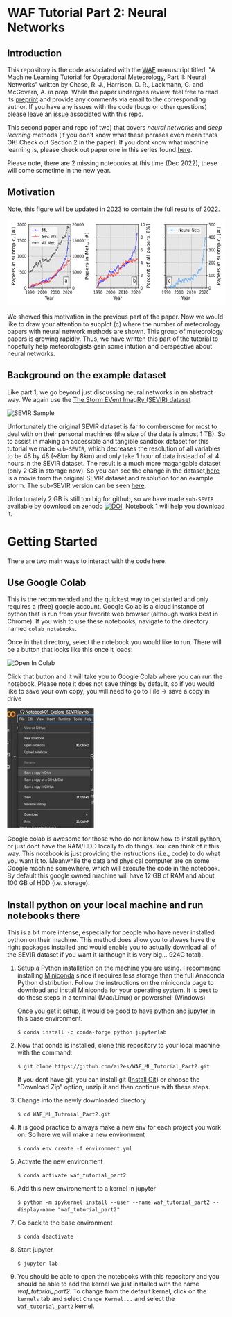 # WAF Tutorial Part 2: Neural Networks

## Introduction 
This repository is the code associated with the [WAF](https://journals.ametsoc.org/view/journals/wefo/wefo-overview.xml) manuscript titled: "A Machine Learning Tutorial for Operational Meteorology, Part II: Neural Networks" written by Chase, R. J., Harrison, D. R., Lackmann, G. and McGovern, A. *in prep*. While the paper undergoes review, feel free to read its [preprint](https://arxiv.org/abs/2211.00147) and provide any comments via email to the corresponding author. If you have any issues with the code (bugs or other questions) please leave an [issue](https://github.com/ai2es/WAF_ML_Tutorial_Part2/issues) associated with this repo.

This second paper and repo (of two) that covers *neural networks* and *deep learning* methods (if you don't know what these phrases even mean thats OK! Check out Section 2 in the paper). If you dont know what machine learning is, please check out paper one in this series found [here](https://journals.ametsoc.org/view/journals/wefo/37/8/WAF-D-22-0070.1.xml).

Please note, there are 2 missing notebooks at this time (Dec 2022), these will come sometime in the new year.

## Motivation

Note, this figure will be updated in 2023 to contain the full results of 2022. 

 <img src="images/webofscience_fig.png" width="600" height="200" class="center" />

We showed this motivation in the previous part of the paper. Now we would like to draw your attention to subplot (c) where the number of meteorology papers with neural network methods are shown. This group of meteorology papers is growing rapidly. Thus, we have written this part of the tutorial to hopefully help meteorologists gain some intution and perspective about neural networks. 

## Background on the example dataset

Like part 1, we go beyond just discussing neural networks in an abstract way. We again use the [The Storm EVent ImagRy (SEVIR) dataset](https://proceedings.neurips.cc/paper/2020/file/fa78a16157fed00d7a80515818432169-Paper.pdf)

![SEVIR Sample](https://github.com/MIT-AI-Accelerator/eie-sevir/blob/master/examples/tutorial_img/sevir_sample.gif)

Unfortunately the original SEVIR dataset is far to combersome for most to deal with on their personal machines (the size of the data is almost 1 TB). So to assist in making an accessible and tangible sandbox dataset for this tutorial we made ```sub-SEVIR```, which decreases the resolution of all variables to be 48 by 48 (~8km by 8km) and only take 1 hour of data instead of all 4 hours in the SEVIR dataset. The result is a much more magangable dataset (only 2 GB in storage now). So you can see the change in the dataset,[here](https://www.youtube.com/watch?v=ntjNB0SAz1Y) is a movie from the original SEVIR dataset and resolution for an example storm. The sub-SEVIR version can be seen [here](https://youtu.be/UAEfD1p5uW8). 

Unfortunately 2 GB  is still too big for github, so we have made ```sub-SEVIR``` available by download on zenodo [![DOI](https://zenodo.org/badge/DOI/10.5281/zenodo.7011372.svg)](https://doi.org/10.5281/zenodo.7011372). Notebook 1 will help you download it.

# Getting Started

There are two main ways to interact with the code here. 

## Use Google Colab 

   This is the recommended and the quickest way to get started and only requires a (free) google account. Google Colab is a cloud instance of python that is run from your favorite web browser (although works best in Chrome). If you wish to use these notebooks, navigate to the directory named ```colab_notebooks```. 
   
   Once in that directory, select the notebook you would like to run. There will be a button that looks like this once it loads: 

   ![Open In Colab](https://colab.research.google.com/assets/colab-badge.svg)

   Click that button and it will take you to Google Colab where you can run the notebook. Please note it does not save things by default, so if you would like to save your own copy, you will need to go to File -> save a copy in drive

   <img src="images/save2drive.png" width="200" height="275" class="center" />


   Google colab is awesome for those who do not know how to install python, or just dont have the RAM/HDD locally to do things. You can think of it this way. This notebook is just providing the instructions (i.e., code) to do what you want it to. Meanwhile the data and physical computer are on some Google machine somewhere, which will execute the code in the notebook. By default this google owned machine will have 12 GB of RAM and about 100 GB of HDD (i.e. storage). 
   
## Install python on your local machine and run notebooks there

   This is a bit more intense, especially for people who have never installed python on their machine. This method does allow you to always have the right packages installed and would enable you to actually download all of the SEVIR dataset if you want it (although it is very big... 924G total). 

   1. Setup a Python installation on the machine you are using. I
   recommend installing [Miniconda](https://docs.conda.io/en/latest/miniconda.html) since
   it requires less storage than the full Anaconda Python distribution. Follow
   the instructions on the miniconda page to download and install Miniconda
   for your operating system. It is best to do these steps in a terminal (Mac/Linux) or powershell (Windows)

      Once you get it setup, it would be good to have python and jupyter in this base environment.

      ``` $ conda install -c conda-forge python jupyterlab ``` 

   2. Now that conda is installed, clone this repository to your local machine with the command:

      ``` $ git clone https://github.com/ai2es/WAF_ML_Tutorial_Part2.git ``` 

      If you dont have git, you can install git ([Install Git](https://git-scm.com/book/en/v2/Getting-Started-Installing-Git)) or choose the "Download Zip" option, unzip it and then continue with these steps. 

   3. Change into the newly downloaded directory 

      ``` $ cd WAF_ML_Tutroial_Part2.git ``` 

   4. It is good practice to always make a new env for each project you work on. So here we will make a new environment  

      ``` $ conda env create -f environment.yml ``` 

   5. Activate the new environment 

      ``` $ conda activate waf_tutorial_part2 ``` 

   6. Add this new environement to a kernel in jupyter 

      ```$ python -m ipykernel install --user --name waf_tutorial_part2 --display-name "waf_tutorial_part2" ```

   7. Go back to the base environment 

      ```$ conda deactivate ``` 

   8. Start jupyter

      ``` $ jupyter lab ``` 

   9. You should be able to open the notebooks with this repository and you should be able to add the kernel we just installed with the name *waf_tutorial_part2*. To change from the default kernel, click on the ```kernels``` tab and select ```Change Kernel...``` and select the ```waf_tutorial_part2``` kernel.  
